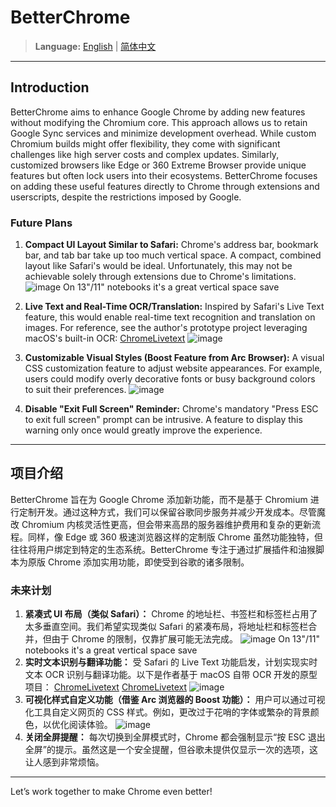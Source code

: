 # BetterChrome

> **Language:** [English](#) | [简体中文](#)

---

## Introduction

BetterChrome aims to enhance Google Chrome by adding new features without modifying the Chromium core. This approach allows us to retain Google Sync services and minimize development overhead. While custom Chromium builds might offer flexibility, they come with significant challenges like high server costs and complex updates. Similarly, customized browsers like Edge or 360 Extreme Browser provide unique features but often lock users into their ecosystems. BetterChrome focuses on adding these useful features directly to Chrome through extensions and userscripts, despite the restrictions imposed by Google.

### Future Plans
1. **Compact UI Layout Similar to Safari:**
   Chrome's address bar, bookmark bar, and tab bar take up too much vertical space. A compact, combined layout like Safari's would be ideal. Unfortunately, this may not be achievable solely through extensions due to Chrome's limitations.
![image](https://github.com/user-attachments/assets/869222f0-a2f6-475c-b2e9-562837096bad)
On 13"/11" notebooks it's a great vertical space save
2. **Live Text and Real-Time OCR/Translation:**
   Inspired by Safari's Live Text feature, this would enable real-time text recognition and translation on images. For reference, see the author's prototype project leveraging macOS's built-in OCR:
   [ChromeLivetext](https://github.com/louishino/ChromeLivetext)
![image](https://github.com/user-attachments/assets/679f51e1-0280-4c04-b881-e29b3c95a90d)

3. **Customizable Visual Styles (Boost Feature from Arc Browser):**
   A visual CSS customization feature to adjust website appearances. For example, users could modify overly decorative fonts or busy background colors to suit their preferences.
![image](https://github.com/user-attachments/assets/0dd25334-7046-47b0-afa7-cf1bf08ad132)

4. **Disable "Exit Full Screen" Reminder:**
   Chrome's mandatory "Press ESC to exit full screen" prompt can be intrusive. A feature to display this warning only once would greatly improve the experience.

---

## 项目介绍

BetterChrome 旨在为 Google Chrome 添加新功能，而不是基于 Chromium 进行定制开发。通过这种方式，我们可以保留谷歌同步服务并减少开发成本。尽管魔改 Chromium 内核灵活性更高，但会带来高昂的服务器维护费用和复杂的更新流程。同样，像 Edge 或 360 极速浏览器这样的定制版 Chrome 虽然功能独特，但往往将用户绑定到特定的生态系统。BetterChrome 专注于通过扩展插件和油猴脚本为原版 Chrome 添加实用功能，即使受到谷歌的诸多限制。

### 未来计划
1. **紧凑式 UI 布局（类似 Safari）：**
   Chrome 的地址栏、书签栏和标签栏占用了太多垂直空间。我们希望实现类似 Safari 的紧凑布局，将地址栏和标签栏合并，但由于 Chrome 的限制，仅靠扩展可能无法完成。
![image](https://github.com/user-attachments/assets/869222f0-a2f6-475c-b2e9-562837096bad)
On 13"/11" notebooks it's a great vertical space save
2. **实时文本识别与翻译功能：**
   受 Safari 的 Live Text 功能启发，计划实现实时文本 OCR 识别与翻译功能。以下是作者基于 macOS 自带 OCR 开发的原型项目：
   [ChromeLivetext](https://github.com/louishino/ChromeLivetext)
   [ChromeLivetext](https://github.com/louishino/ChromeLivetext)
![image](https://github.com/user-attachments/assets/679f51e1-0280-4c04-b881-e29b3c95a90d)
3. **可视化样式自定义功能（借鉴 Arc 浏览器的 Boost 功能）：**
   用户可以通过可视化工具自定义网页的 CSS 样式。例如，更改过于花哨的字体或繁杂的背景颜色，以优化阅读体验。
![image](https://github.com/user-attachments/assets/0dd25334-7046-47b0-afa7-cf1bf08ad132)
4. **关闭全屏提醒：**
   每次切换到全屏模式时，Chrome 都会强制显示“按 ESC 退出全屏”的提示。虽然这是一个安全提醒，但谷歌未提供仅显示一次的选项，这让人感到非常烦恼。

---

Let’s work together to make Chrome even better!

